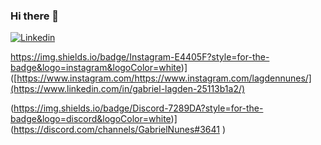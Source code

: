 ### Hi there 👋

[![Linkedin](https://img.shields.io/badge/LinkedIn-0077B5?style=for-the-badge&logo=linkedin&logoColor=white)](https://www.linkedin.com/in/gabriel-lagden-25113b1a2/)

https://img.shields.io/badge/Instagram-E4405F?style=for-the-badge&logo=instagram&logoColor=white)]([https://www.instagram.com/https://www.instagram.com/lagdennunes/](https://www.linkedin.com/in/gabriel-lagden-25113b1a2/)

(https://img.shields.io/badge/Discord-7289DA?style=for-the-badge&logo=discord&logoColor=white)](https://discord.com/channels/GabrielNunes#3641
)
